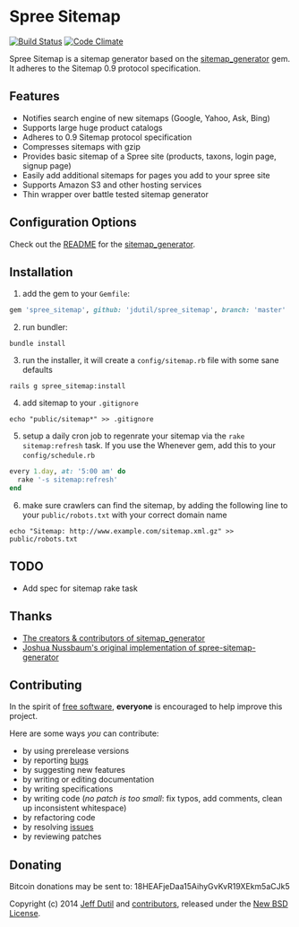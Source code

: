 Spree Sitemap
=============

[![Build Status](https://travis-ci.org/JDutil/spree_sitemap.png?branch=master)](https://travis-ci.org/JDutil/spree_sitemap)
[![Code Climate](https://codeclimate.com/github/jdutil/spree_sitemap.png)](https://codeclimate.com/github/jdutil/spree_sitemap)

Spree Sitemap is a sitemap generator based on the [sitemap_generator][1] gem. It adheres to the Sitemap 0.9 protocol specification.

Features
--------

- Notifies search engine of new sitemaps (Google, Yahoo, Ask, Bing)
- Supports large huge product catalogs
- Adheres to 0.9 Sitemap protocol specification
- Compresses sitemaps with gzip
- Provides basic sitemap of a Spree site (products, taxons, login page, signup page)
- Easily add additional sitemaps for pages you add to your spree site
- Supports Amazon S3 and other hosting services
- Thin wrapper over battle tested sitemap generator

Configuration Options
---------------------

Check out the [README][1] for the [sitemap_generator][1].

Installation
------------

1) add the gem to your `Gemfile`:
```ruby
gem 'spree_sitemap', github: 'jdutil/spree_sitemap', branch: 'master'
```

2) run bundler:

`bundle install`

3) run the installer, it will create a `config/sitemap.rb` file with some sane defaults

`rails g spree_sitemap:install`

4) add sitemap to your `.gitignore`

`echo "public/sitemap*" >> .gitignore`

5) setup a daily cron job to regenrate your sitemap via the `rake sitemap:refresh` task. If you use the Whenever gem, add this to your `config/schedule.rb`
```ruby
every 1.day, at: '5:00 am' do
  rake '-s sitemap:refresh'
end
```

6) make sure crawlers can find the sitemap, by adding the following line to your `public/robots.txt` with your correct domain name

`echo "Sitemap: http://www.example.com/sitemap.xml.gz" >> public/robots.txt`

TODO
----

- Add spec for sitemap rake task

Thanks
------

- [The creators & contributors of sitemap_generator](http://github.com/kjvarga/sitemap_generator/contributors)
- [Joshua Nussbaum's original implementation of spree-sitemap-generator](https://github.com/joshnuss/spree-sitemap-generator)

Contributing
------------

In the spirit of [free software][2], **everyone** is encouraged to help improve this project.

Here are some ways *you* can contribute:

* by using prerelease versions
* by reporting [bugs][3]
* by suggesting new features
* by writing or editing documentation
* by writing specifications
* by writing code (*no patch is too small*: fix typos, add comments, clean up inconsistent whitespace)
* by refactoring code
* by resolving [issues][3]
* by reviewing patches

Donating
--------

Bitcoin donations may be sent to: 18HEAFjeDaa15AihyGvKvR19XEkm5aCJk5

Copyright (c) 2014 [Jeff Dutil][5] and [contributors][6], released under the [New BSD License][4].

[1]: http://github.com/kjvarga/sitemap_generator
[2]: http://www.fsf.org/licensing/essays/free-sw.html
[3]: https://github.com/jdutil/spree_sitemap/issues
[4]: https://github.com/jdutil/spree_sitemap/blob/master/LICENSE.md
[5]: https://github.com/jdutil
[6]: https://github.com/jdutil/spree_sitemap/graphs/contributors
